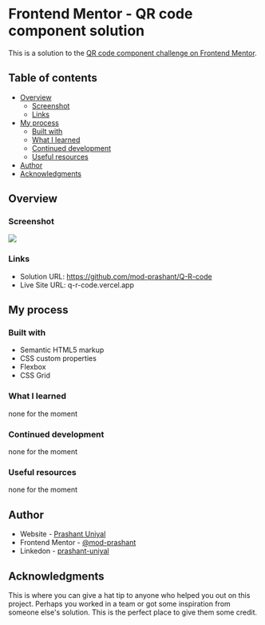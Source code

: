 # Frontend Mentor - QR code component solution

This is a solution to the [QR code component challenge on Frontend Mentor](https://www.frontendmentor.io/challenges/qr-code-component-iux_sIO_H).

## Table of contents

- [Overview](#overview)
  - [Screenshot](#screenshot)
  - [Links](#links)
- [My process](#my-process)
  - [Built with](#built-with)
  - [What I learned](#what-i-learned)
  - [Continued development](#continued-development)
  - [Useful resources](#useful-resources)
- [Author](#author)
- [Acknowledgments](#acknowledgments)

## Overview

### Screenshot

![](./screenshot.jpg)

### Links

- Solution URL: https://github.com/mod-prashant/Q-R-code
- Live Site URL: q-r-code.vercel.app

## My process

### Built with

- Semantic HTML5 markup
- CSS custom properties
- Flexbox
- CSS Grid

### What I learned

none for the moment

### Continued development

none for the moment

### Useful resources

none for the moment

## Author

- Website - [Prashant Uniyal](https://resume8305.wordpress.com/)
- Frontend Mentor - [@mod-prashant](https://www.frontendmentor.io/profile/mod-prashant)
- Linkedon - [prashant-uniyal](linkedin.com/in/prashant-uniyal-9ab235273/)

## Acknowledgments

This is where you can give a hat tip to anyone who helped you out on this project. Perhaps you worked in a team or got some inspiration from someone else's solution. This is the perfect place to give them some credit.
